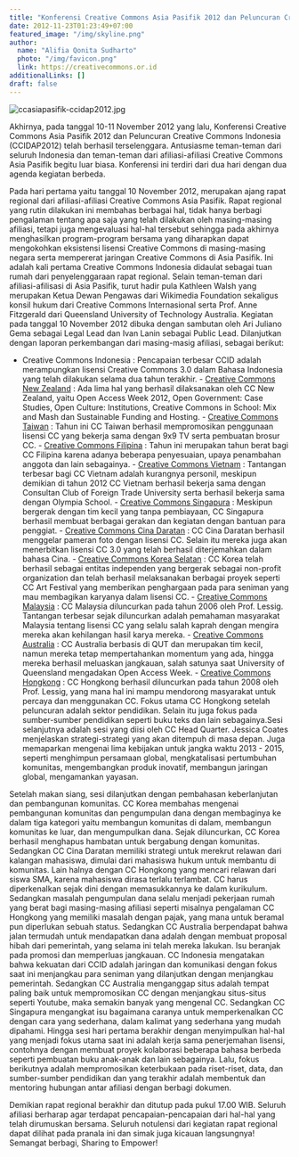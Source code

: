 ```yaml
---
title: "Konferensi Creative Commons Asia Pasifik 2012 dan Peluncuran Creative Commons Indonesia Hari Pertama"
date: 2012-11-23T01:23:49+07:00
featured_image: "/img/skyline.png"
author:
  name: "Alifia Qonita Sudharto"
  photo: "/img/favicon.png"
  link: https://creativecommons.or.id
additionalLinks: []
draft: false
---
```




<img src="../../uploads/ccasiapasifik-ccidap2012.jpg" alt="ccasiapasifik-ccidap2012.jpg" class="img-fluid w-sm-50 float-sm-end ms-sm-5 mt-2 mb-4">

Akhirnya, pada tanggal 10-11 November 2012 yang lalu, Konferensi Creative Commons Asia Pasifik 2012 dan Peluncuran Creative Commons Indonesia (CCIDAP2012) telah berhasil terselenggara. Antusiasme teman-teman dari seluruh Indonesia dan teman-teman dari afiliasi-afiliasi Creative Commons Asia Pasifik begitu luar biasa. Konferensi ini terdiri dari dua hari dengan dua agenda kegiatan berbeda.

Pada hari pertama yaitu tanggal 10 November 2012, merupakan ajang rapat regional dari afiliasi-afiliasi Creative Commons Asia Pasifik. Rapat regional yang rutin dilakukan ini membahas berbagai hal, tidak hanya berbagi pengalaman tentang apa saja yang telah dilakukan oleh masing-masing afiliasi, tetapi juga mengevaluasi hal-hal tersebut sehingga pada akhirnya menghasilkan program-program bersama yang diharapkan dapat mengokohkan eksistensi lisensi Creative Commons di masing-masing negara serta mempererat jaringan Creative Commons di Asia Pasifik. Ini adalah kali pertama Creative Commons Indonesia didaulat sebagai tuan rumah dari penyelenggaraan rapat regional. Selain teman-teman dari afiliasi-afilisasi di Asia Pasifik, turut hadir pula Kathleen Walsh yang merupakan Ketua Dewan Pengawas dari Wikimedia Foundation sekaligus konsil hukum dari Creative Commons Internasional serta Prof. Anne Fitzgerald dari Queensland University of Technology Australia. Kegiatan pada tanggal 10 November 2012 dibuka dengan sambutan oleh Ari Juliano Gema sebagai Legal Lead dan Ivan Lanin sebagai Public Lead. Dilanjutkan dengan laporan perkembangan dari masing-masig afiliasi, sebagai berikut:

  - Creative Commons Indonesia : Pencapaian terbesar CCID adalah merampungkan lisensi Creative Commons 3.0 dalam Bahasa Indonesia yang telah dilakukan selama dua tahun terakhir.  - [Creative Commons New Zealand](https://wiki.creativecommons.org/wiki/New_Zealand) : Ada lima hal yang berhasil dilaksanakan oleh CC New Zealand, yaitu Open Access Week 2012, Open Government: Case Studies, Open Culture: Institutions, Creative Commons in School: Mix and Mash dan Sustainable Funding and Hosting.  - [Creative Commons Taiwan](http://wiki.creativecommons.org/Taiwan) : Tahun ini CC Taiwan berhasil mempromosikan penggunaan lisensi CC yang bekerja sama dengan 9x9 TV serta pembuatan brosur CC.  - [Creative Commons Filipina](http://wiki.creativecommons.org/Philippines) : Tahun ini merupakan tahun berat bagi CC Filipina karena adanya beberapa penyesuaian, upaya penambahan anggota dan lain sebagainya.  - [Creative Commons Vietnam](http://wiki.creativecommons.org/Vietnam) : Tantangan terbesar bagi CC Vietnam adalah kurangnya personil, meskipun demikian di tahun 2012 CC Vietnam berhasil bekerja sama dengan Consultan Club of Foreign Trade University serta berhasil bekerja sama dengan Olympia School.  - [Creative Commons Singapura](http://wiki.creativecommons.org/Singapore) : Meskipun bergerak dengan tim kecil yang tanpa pembiayaan, CC Singapura berhasil membuat berbagai gerakan dan kegiatan dengan bantuan para penggiat.  - [Creative Commons Cina Daratan](http://wiki.creativecommons.org/China_Mainland) : CC Cina Daratan berhasil menggelar pameran foto dengan lisensi CC. Selain itu mereka juga akan menerbitkan lisensi CC 3.0 yang telah berhasil diterjemahkan dalam bahasa Cina.  - [Creative Commons Korea Selatan](http://wiki.creativecommons.org/South_Korea) : CC Korea telah berhasil sebagai entitas independen yang bergerak sebagai non-profit organization dan telah berhasil melaksanakan berbagai proyek seperti CC Art Festival yang memberikan penghargaan pada para seniman yang mau membagikan karyanya dalam lisensi CC.  - [Creative Commons Malaysia](http://wiki.creativecommons.org/Malaysia) : CC Malaysia diluncurkan pada tahun 2006 oleh Prof. Lessig. Tantangan terbesar sejak diluncurkan adalah pemahaman masyarakat Malaysia tentang lisensi CC yang selalu salah kaprah dengan mengira mereka akan kehilangan hasil karya mereka.  - [Creative Commons Australia](http://wiki.creativecommons.org/Australia) : CC Australia berbasis di QUT dan merupakan tim kecil, namun mereka tetap mempertahankan momentum yang ada, hingga mereka berhasil meluaskan jangkauan, salah satunya saat University of Queensland mengadakan Open Access Week.  - [Creative Commons Hongkong](http://wiki.creativecommons.org/Hong_Kong) : CC Hongkong berhasil diluncurkan pada tahun 2008 oleh Prof. Lessig, yang mana hal ini mampu mendorong masyarakat untuk percaya dan menggunakan CC. Fokus utama CC Hongkong setelah peluncuran adalah sektor pendidikan. Selain itu juga fokus pada sumber-sumber pendidikan seperti buku teks dan lain sebagainya.Sesi selanjutnya adalah sesi yang diisi oleh CC Head Quarter. Jessica Coates menjelaskan strategi-strategi yang akan ditempuh di masa depan. Juga memaparkan mengenai lima kebijakan untuk jangka waktu 2013 - 2015, seperti menghimpun persamaan global, mengkatalisasi pertumbuhan komunitas, mengembangkan produk inovatif, membangun jaringan global, mengamankan yayasan.

Setelah makan siang, sesi dilanjutkan dengan pembahasan keberlanjutan dan pembangunan komunitas. CC Korea membahas mengenai pembangunan komunitas dan pengumpulan dana dengan membaginya ke dalam tiga kategori yaitu membangun komunitas di dalam, membangun komunitas ke luar, dan mengumpulkan dana. Sejak diluncurkan, CC Korea berhasil menghapus hambatan untuk bergabung dengan komunitas. Sedangkan CC Cina Daratan memiliki strategi untuk merekrut relawan dari kalangan mahasiswa, dimulai dari mahasiswa hukum untuk membantu di komunitas. Lain halnya dengan CC Hongkong yang mencari relawan dari siswa SMA, karena mahasiswa dirasa terlalu terlambat. CC harus diperkenalkan sejak dini dengan memasukkannya ke dalam kurikulum. Sedangkan masalah pengumpulan dana selalu menjadi pekerjaan rumah yang berat bagi masing-masing afiliasi seperti misalnya pengalaman CC Hongkong yang memiliki masalah dengan pajak, yang mana untuk beramal pun diperlukan sebuah status. Sedangkan CC Australia berpendapat bahwa jalan termudah untuk mendapatkan dana adalah dengan membuat proposal hibah dari pemerintah, yang selama ini telah mereka lakukan. Isu beranjak pada promosi dan memperluas jangkauan. CC Indonesia mengatakan bahwa kekuatan dari CCID adalah jaringan dan komunikasi dengan fokus saat ini menjangkau para seniman yang dilanjutkan dengan menjangkau pemerintah. Sedangkan CC Australia menganggap situs adalah tempat paling baik untuk mempromosikan CC dengan menjangkau situs-situs seperti Youtube, maka semakin banyak yang mengenal CC. Sedangkan CC Singapura mengangkat isu bagaimana caranya untuk memperkenalkan CC dengan cara yang sederhana, dalam kalimat yang sederhana yang mudah dipahami. Hingga sesi hari pertama berakhir dengan menyimpulkan hal-hal yang menjadi fokus utama saat ini adalah kerja sama penerjemahan lisensi, contohnya dengan membuat proyek kolaborasi beberapa bahasa berbeda seperti pembuatan buku anak-anak dan lain sebagainya. Lalu, fokus berikutnya adalah mempromosikan keterbukaan pada riset-riset, data, dan sumber-sumber pendidikan dan yang terakhir adalah membentuk dan mentoring hubungan antar afiliasi dengan berbagi dokumen.

Demikian rapat regional berakhir dan ditutup pada pukul 17.00 WIB. Seluruh afiliasi berharap agar terdapat pencapaian-pencapaian dari hal-hal yang telah dirumuskan bersama. Seluruh notulensi dari kegiatan rapat regional dapat dilihat pada pranala ini dan simak juga kicauan langsungnya! Semangat berbagi, Sharing to Empower!
